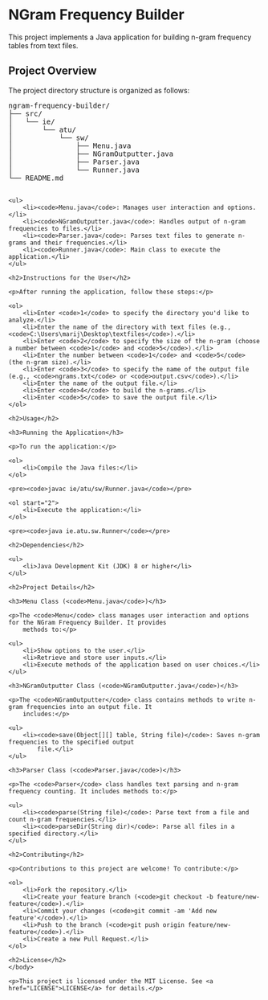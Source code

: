 <h1>NGram Frequency Builder</h1>
<p>This project implements a Java application for building n-gram frequency tables from text files.</p>

<h2>Project Overview</h2>

<p>The project directory structure is organized as follows:</p>

<pre>
ngram-frequency-builder/
├── src/
│   └── ie/
│       └── atu/
│           └── sw/
│               ├── Menu.java
│               ├── NGramOutputter.java
│               ├── Parser.java
│               └── Runner.java
└── README.md
    </pre>

    <ul>
        <li><code>Menu.java</code>: Manages user interaction and options.</li>
        <li><code>NGramOutputter.java</code>: Handles output of n-gram frequencies to files.</li>
        <li><code>Parser.java</code>: Parses text files to generate n-grams and their frequencies.</li>
        <li><code>Runner.java</code>: Main class to execute the application.</li>
    </ul>

    <h2>Instructions for the User</h2>

    <p>After running the application, follow these steps:</p>

    <ol>
        <li>Enter <code>1</code> to specify the directory you'd like to analyze.</li>
        <li>Enter the name of the directory with text files (e.g., <code>C:\Users\marij\Desktop\textfiles</code>).</li>
        <li>Enter <code>2</code> to specify the size of the n-gram (choose a number between <code>1</code> and <code>5</code>).</li>
        <li>Enter the number between <code>1</code> and <code>5</code> (the n-gram size).</li>
        <li>Enter <code>3</code> to specify the name of the output file (e.g., <code>ngrams.txt</code> or <code>output.csv</code>).</li>
        <li>Enter the name of the output file.</li>
        <li>Enter <code>4</code> to build the n-grams.</li>
        <li>Enter <code>5</code> to save the output file.</li>
    </ol>

    <h2>Usage</h2>

    <h3>Running the Application</h3>

    <p>To run the application:</p>

    <ol>
        <li>Compile the Java files:</li>
    </ol>

    <pre><code>javac ie/atu/sw/Runner.java</code></pre>

    <ol start="2">
        <li>Execute the application:</li>
    </ol>

    <pre><code>java ie.atu.sw.Runner</code></pre>

    <h2>Dependencies</h2>

    <ul>
        <li>Java Development Kit (JDK) 8 or higher</li>
    </ul>

    <h2>Project Details</h2>

    <h3>Menu Class (<code>Menu.java</code>)</h3>

    <p>The <code>Menu</code> class manages user interaction and options for the NGram Frequency Builder. It provides
        methods to:</p>

    <ul>
        <li>Show options to the user.</li>
        <li>Retrieve and store user inputs.</li>
        <li>Execute methods of the application based on user choices.</li>
    </ul>

    <h3>NGramOutputter Class (<code>NGramOutputter.java</code>)</h3>

    <p>The <code>NGramOutputter</code> class contains methods to write n-gram frequencies into an output file. It
        includes:</p>

    <ul>
        <li><code>save(Object[][] table, String file)</code>: Saves n-gram frequencies to the specified output
            file.</li>
    </ul>

    <h3>Parser Class (<code>Parser.java</code>)</h3>

    <p>The <code>Parser</code> class handles text parsing and n-gram frequency counting. It includes methods to:</p>

    <ul>
        <li><code>parse(String file)</code>: Parse text from a file and count n-gram frequencies.</li>
        <li><code>parseDir(String dir)</code>: Parse all files in a specified directory.</li>
    </ul>

    <h2>Contributing</h2>

    <p>Contributions to this project are welcome! To contribute:</p>

    <ol>
        <li>Fork the repository.</li>
        <li>Create your feature branch (<code>git checkout -b feature/new-feature</code>).</li>
        <li>Commit your changes (<code>git commit -am 'Add new feature'</code>).</li>
        <li>Push to the branch (<code>git push origin feature/new-feature</code>).</li>
        <li>Create a new Pull Request.</li>
    </ol>

    <h2>License</h2>
    </body>

    <p>This project is licensed under the MIT License. See <a href="LICENSE">LICENSE</a> for details.</p>

</body>

</html>

